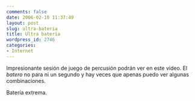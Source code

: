 ```yaml
---
comments: false
date: 2006-02-10 11:37:49
layout: post
slug: ultra-bateria
title: Ultra batería
wordpress_id: 2746
categories:
- Internet
---
```


Impresionante sesión de juego de percusión podrán ver en este video. El _batero_ no para ni un segundo y hay veces que apenas puedo ver algunas combinaciones.









Batería extrema.
